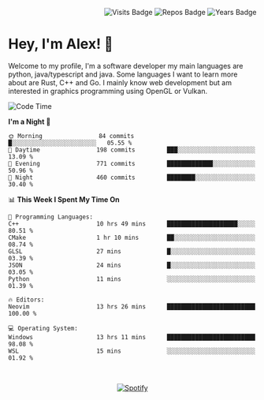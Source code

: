 <p align="right">
  <img src="https://badges.pufler.dev/visits/Alextibtab/Alextibtab" alt="Visits Badge">
  <img src="https://badges.pufler.dev/repos/Alextibtab/" alt="Repos Badge">
  <img src="https://badges.pufler.dev/years/Alextibtab/" alt="Years Badge">
</p>

<h1 align="left">Hey, I'm Alex! 💽 </h1>

Welcome to my profile, I'm a software developer my main languages are python, java/typescript and java. Some languages I want to learn more about are Rust, C++ and Go. I mainly know web development but am interested in graphics programming using OpenGL or Vulkan.

<!--START_SECTION:waka-->
![Code Time](http://img.shields.io/badge/Code%20Time-45%20hrs%2035%20mins-blue)

**I'm a Night 🦉** 

```text
🌞 Morning                84 commits          █░░░░░░░░░░░░░░░░░░░░░░░░   05.55 % 
🌆 Daytime                198 commits         ███░░░░░░░░░░░░░░░░░░░░░░   13.09 % 
🌃 Evening                771 commits         █████████████░░░░░░░░░░░░   50.96 % 
🌙 Night                  460 commits         ████████░░░░░░░░░░░░░░░░░   30.40 % 
```


📊 **This Week I Spent My Time On** 

```text
💬 Programming Languages: 
C++                      10 hrs 49 mins      ████████████████████░░░░░   80.51 % 
CMake                    1 hr 10 mins        ██░░░░░░░░░░░░░░░░░░░░░░░   08.74 % 
GLSL                     27 mins             █░░░░░░░░░░░░░░░░░░░░░░░░   03.39 % 
JSON                     24 mins             █░░░░░░░░░░░░░░░░░░░░░░░░   03.05 % 
Python                   11 mins             ░░░░░░░░░░░░░░░░░░░░░░░░░   01.39 % 

🔥 Editors: 
Neovim                   13 hrs 26 mins      █████████████████████████   100.00 % 

💻 Operating System: 
Windows                  13 hrs 11 mins      █████████████████████████   98.08 % 
WSL                      15 mins             ░░░░░░░░░░░░░░░░░░░░░░░░░   01.92 % 
```


<!--END_SECTION:waka-->
&nbsp;<div align="center">
  [![Spotify](https://spotify-now-playing-wine-six.vercel.app/api/spotify?border_color=ffffff)](https://open.spotify.com/user/pmo1v2ejnt42kgp5jar5drtag)
</div>

